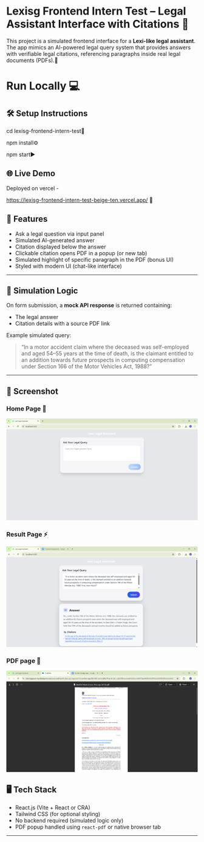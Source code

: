 # Lexisg Frontend Intern Test – Legal Assistant Interface with Citations 🚀

This project is a simulated frontend interface for a **Lexi-like legal assistant**. The app mimics an AI-powered legal query system that provides answers with verifiable legal citations, referencing paragraphs inside real legal documents (PDFs).🤩

# Run Locally 💻
## 🛠️ Setup Instructions
cd lexisg-frontend-intern-test📂

npm install⚙️

npm start▶️



## 🌐 Live Demo
Deployed on vercel -

https://lexisg-frontend-intern-test-beige-ten.vercel.app/ 🚀




## 🚀 Features

- Ask a legal question via input panel
- Simulated AI-generated answer
- Citation displayed below the answer
- Clickable citation opens PDF in a popup (or new tab)
- Simulated highlight of specific paragraph in the PDF (bonus UI)
- Styled with modern UI (chat-like interface)

---

## 🧠 Simulation Logic

On form submission, a **mock API response** is returned containing:
- The legal answer
- Citation details with a source PDF link

Example simulated query:

> “In a motor accident claim where the deceased was self-employed and aged 54–55 years at the time of death, is the claimant entitled to an addition towards future prospects in computing compensation under Section 166 of the Motor Vehicles Act, 1988?”

---

## 📸 Screenshot
### Home Page 🌟
![Home page](https://github.com/virendrap1516/Lexisg-frontend-intern-test/blob/main/src/images/Screenshot%202025-07-09%20141235.png)  

### Result Page ⚡
![result page](https://github.com/virendrap1516/Lexisg-frontend-intern-test/blob/main/src/images/Screenshot%202025-07-09%20141404.png) 

### PDF page 📑
![PDF page](https://github.com/virendrap1516/Lexisg-frontend-intern-test/blob/main/src/images/Screenshot%202025-07-09%20141443.png)  







## 🖥️ Tech Stack

- React.js (Vite + React or CRA)
- Tailwind CSS (for optional styling)
- No backend required (simulated logic only)
- PDF popup handled using `react-pdf` or native browser tab

---



